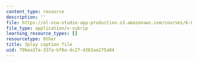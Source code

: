 ```yaml
---
content_type: resource
description: ''
file: https://ol-ocw-studio-app-production.s3.amazonaws.com/courses/6-01sc-introduction-to-electrical-engineering-and-computer-science-i-spring-2011/79bea37a337abf0adc274363ae275a84_CG4ihzTaGdM.srt
file_type: application/x-subrip
learning_resource_types: []
resourcetype: Other
title: 3play caption file
uid: 79bea37a-337a-bf0a-dc27-4363ae275a84
---
```


